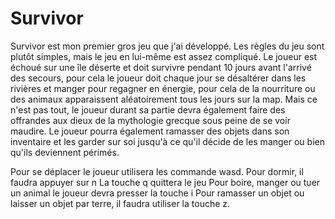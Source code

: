 # Survivor

Survivor est mon premier gros jeu que j'ai développé. Les règles du jeu sont plutôt simples, mais le jeu en lui-même est assez compliqué.
Le joueur est échoué sur une île déserte et doit survivre pendant 10 jours avant l'arrivé des secours, pour cela le joueur doit chaque jour se désaltérer dans les rivières et manger pour regagner en énergie, pour cela de la nourriture ou des animaux apparaissent aléatoirement tous les jours sur la map.
Mais ce n'est pas tout, le joueur durant sa partie devra également faire des offrandes aux dieux de la mythologie grecque sous peine de se voir maudire. Le joueur pourra également ramasser des objets dans son inventaire et les garder sur soi jusqu'à ce qu'il décide de les manger ou bien qu'ils deviennent périmés.

Pour se déplacer le joueur utilisera les commande wasd.
Pour dormir, il faudra appuyer sur n
La touche q quittera le jeu
Pour boire, manger ou tuer un animal le joueur devra presser la touche i
Pour ramasser un objet ou laisser un objet par terre, il faudra utiliser la touche z.
